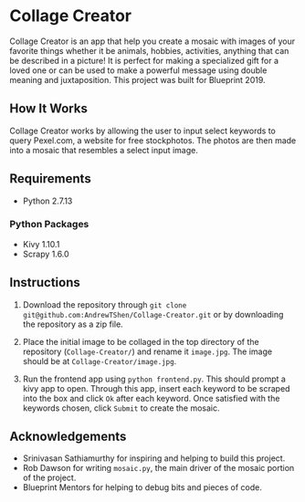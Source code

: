 # Collage Creator

Collage Creator is an app that help you create a mosaic with images of your favorite things whether it be animals, hobbies, activities, anything that can be described in a picture! It is perfect for making a specialized gift for a loved one or can be used to make a powerful message using double meaning and juxtaposition. This project was built for Blueprint 2019.

## How It Works
Collage Creator works by allowing the user to input select keywords to query Pexel.com, a website for free stockphotos. The photos are then made into a mosaic that resembles a select input image.

## Requirements
- Python 2.7.13

### Python Packages
- Kivy 1.10.1
- Scrapy 1.6.0

## Instructions
1. Download the repository through `git clone git@github.com:AndrewTShen/Collage-Creator.git` or by downloading the repository as a zip file.

2. Place the initial image to be collaged in the top directory of the repository (`Collage-Creator/`) and rename it `image.jpg`. The image should be at `Collage-Creator/image.jpg`.

3. Run the frontend app using `python frontend.py`. This should prompt a kivy app to open. Through this app, insert each keyword to be scraped into the box and click `Ok` after each keyword. Once satisfied with the keywords chosen, click `Submit` to create the mosaic.

## Acknowledgements
- Srinivasan Sathiamurthy for inspiring and helping to build this project.  
- Rob Dawson for writing `mosaic.py`, the main driver of the mosaic portion of the project.  
- Blueprint Mentors for helping to debug bits and pieces of code.  


